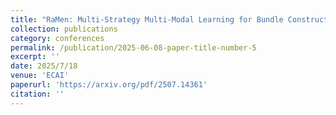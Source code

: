 ```yaml
---
title: "RaMen: Multi-Strategy Multi-Modal Learning for Bundle Construction"
collection: publications
category: conferences
permalink: /publication/2025-06-08-paper-title-number-5
excerpt: ''
date: 2025/7/18
venue: 'ECAI'
paperurl: 'https://arxiv.org/pdf/2507.14361'
citation: ''
---
```


